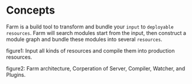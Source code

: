 # Concepts
Farm is a build tool to transform and bundle your `input` to `deployable resources`. Farm will search modules start from the input, then construct a module graph and bundle these modules into several `resources`.

figure1: Input all kinds of resources and compile them into production resources.

figure2: Farm architecture, Corperation of Server, Compiler, Watcher, and Plugins.